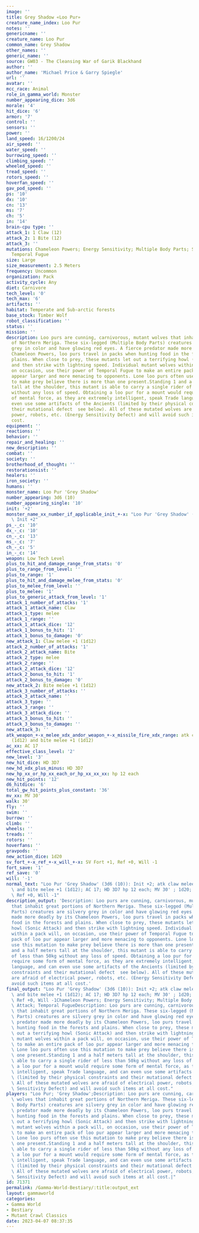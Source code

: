 ```yaml
---
image: ''
title: Grey Shadow «Loo Pur»
creature_name_index: Loo Pur
notes: ''
genericname: ''
creature_name: Loo Pur
common_name: Grey Shadow
other_names: ''
generic_name: ''
source: GW03 - The Cleansing War of Garik Blackhand
author: ''
author_name: 'Michael Price & Garry Spiegle'
url: ''
avatar: ''
mcc_race: Animal
role_in_gamma_world: Monster
number_appearing_dice: 3d6
morale: '4'
hit_dice: '6'
armor: '7'
control: ''
sensors: ''
power: ''
land_speed: 16/1200/24
air_speed: ''
water_speed: ''
burrowing_speed: ''
climbing_speed: ''
wheeled_speed: ''
tread_speed: ''
rotors_speed: ''
hoverfan_speed: ''
gav_pod_speed: ''
ps: '10'
dx: '10'
cn: '13'
ms: '7'
ch: '5'
in: '14'
brain-cpu type: ''
attack_1: 1 Claw (12)
attack_2: 1 Bite (12)
attack_3: ''
mutations: Chameleon Powers; Energy Sensitivity; Multiple Body Parts; Sonic Attack;
  Temporal Fugue
size: Large
size_measurement: 2.5 Meters
frequency: Uncommon
organization: Pack
activity_cycle: Any
diet: Carnivore
tech_level: '0'
tech_max: '6'
artifacts: ''
habitat: Temperate and Sub-arctic forests
base_stock: Timber Wolf
robot_classification: ''
status: ''
mission: ''
description: Loo purs are cunning, carnivorous, mutant wolves that inhabit great portions
  of Northern Meriga. These six-legged (Multiple Body Parts) creatures are silvery
  grey in color and have glowing red eyes. A fierce predator made more deadly by its
  Chameleon Powers, loo purs travel in packs when hunting food in the forests and
  plains. When close to prey, these mutants let out a terrifying howl (Sonic Attack)
  and then strike with lightning speed. Individual mutant wolves within a pack will,
  on occasion, use their power of Temporal Fugue to make an entire pack of loo pur
  appear larger and more menacing to opponents. Lone loo purs often use this mutation
  to make prey believe there is more than one present.Standing 1 and a half meters
  tall at the shoulder, this mutant is able to carry a single rider of less than 50kg
  without any loss of speed. Obtaining a loo pur for a mount would require some form
  of mental force, as they are extremely intelligent, speak Trade language, and can
  even use some artifacts of the Ancients (limited by their physical constraints and
  their mutational defect  see below). All of these mutated wolves are afraid of electrical
  power, robots, etc. (Energy Sensitivity Defect) and will avoid such items at all
  cost.
equipment: ''
reactions: ''
behavior: ''
repair_and_healing: ''
new_description: ''
combat: ''
society: ''
brotherhood_of_thought: ''
restorationsist: ''
healers: ''
iron_society: ''
humans: ''
monster_name: Loo Pur 'Grey Shadow'
number_appearing: 3d6 (10)
number_appearing_single: '10'
init: '+2'
monster_name_xx_number_if_applicable_init_+-x: "Loo Pur 'Grey Shadow' (3d6 (10)):\
  \ Init +2"
ps_-_c: '10'
dx_-_c: '10'
cn_-_c: '13'
ms_-_c: '7'
ch_-_c: '5'
in_-_c: '14'
weapon: Low Tech Level
plus_to_hit_and_damage_range_from_stats: '0'
plus_to_range_from_level: ''
plus_to_range: '1'
plus_to_hit_and_damage_melee_from_stats: '0'
plus_to_melee_from_level: ''
plus_to_melee: '1'
plus_to_generic_attack_from_level: '1'
attack_1_number_of_attacks: '1'
attack_1_attack_name: Claw
attack_1_type: melee
attack_1_range: ''
attack_1_attack_dice: '12'
attack_1_bonus_to_hit: '1'
attack_1_bonus_to_damage: '0'
new_attack_1: Claw melee +1 (1d12)
attack_2_number_of_attacks: '1'
attack_2_attack_name: Bite
attack_2_type: melee
attack_2_range: ''
attack_2_attack_dice: '12'
attack_2_bonus_to_hit: '1'
attack_2_bonus_to_damage: '0'
new_attack_2: Bite melee +1 (1d12)
attack_3_number_of_attacks: ''
attack_3_attack_name: ''
attack_3_type: ''
attack_3_range: ''
attack_3_attack_dice: ''
attack_3_bonus_to_hit: ''
attack_3_bonus_to_damage: ''
new_attack_3: ''
atk_weapon_+-x_melee_xdx_andor_weapon_+-x_missile_fire_xdx_range: atk claw melee +1
  (1d12) and bite melee +1 (1d12)
ac_xx: AC 17
effective_class_level: '2'
new_level: '3'
new_hit_dice: HD 3D7
new_hd_xdx_plus_minus: HD 3D7
new_hp_xx_or_hp_xx_each_or_hp_xx_xx_xx: hp 12 each
new_hit_points: '12'
d6_hitdice: '6'
total_gw_hit_points_plus_constant: '36'
mv_xx: MV 30'
walk: 30'
fly: ''
swim: ''
burrow: ''
climb: ''
wheels: ''
treads: ''
rotors: ''
hoverfans: ''
gravpods: ''
new_action_dice: 1d20
sv_fort_+-x_ref_+-x_will_+-x: SV Fort +1, Ref +0, Will -1
fort_save: '1'
ref_save: '0'
will: '-1'
normal_text: "Loo Pur 'Grey Shadow' (3d6 (10)): Init +2; atk claw melee +1 (1d12)\
  \ and bite melee +1 (1d12); AC 17; HD 3D7 hp 12 each; MV 30' ; 1d20; SV Fort +1,\
  \ Ref +0, Will -1"
description_output: 'Description: Loo purs are cunning, carnivorous, mutant wolves
  that inhabit great portions of Northern Meriga. These six-legged (Multiple Body
  Parts) creatures are silvery grey in color and have glowing red eyes. A fierce predator
  made more deadly by its Chameleon Powers, loo purs travel in packs when hunting
  food in the forests and plains. When close to prey, these mutants let out a terrifying
  howl (Sonic Attack) and then strike with lightning speed. Individual mutant wolves
  within a pack will, on occasion, use their power of Temporal Fugue to make an entire
  pack of loo pur appear larger and more menacing to opponents. Lone loo purs often
  use this mutation to make prey believe there is more than one present.Standing 1
  and a half meters tall at the shoulder, this mutant is able to carry a single rider
  of less than 50kg without any loss of speed. Obtaining a loo pur for a mount would
  require some form of mental force, as they are extremely intelligent, speak Trade
  language, and can even use some artifacts of the Ancients (limited by their physical
  constraints and their mutational defect  see below). All of these mutated wolves
  are afraid of electrical power, robots, etc. (Energy Sensitivity Defect) and will
  avoid such items at all cost.'
final_output: "Loo Pur 'Grey Shadow' (3d6 (10)): Init +2; atk claw melee +1 (1d12)\
  \ and bite melee +1 (1d12); AC 17; HD 3D7 hp 12 each; MV 30' ; 1d20; SV Fort +1,\
  \ Ref +0, Will -1Chameleon Powers; Energy Sensitivity; Multiple Body Parts; Sonic\
  \ Attack; Temporal FugueDescription: Loo purs are cunning, carnivorous, mutant wolves\
  \ that inhabit great portions of Northern Meriga. These six-legged (Multiple Body\
  \ Parts) creatures are silvery grey in color and have glowing red eyes. A fierce\
  \ predator made more deadly by its Chameleon Powers, loo purs travel in packs when\
  \ hunting food in the forests and plains. When close to prey, these mutants let\
  \ out a terrifying howl (Sonic Attack) and then strike with lightning speed. Individual\
  \ mutant wolves within a pack will, on occasion, use their power of Temporal Fugue\
  \ to make an entire pack of loo pur appear larger and more menacing to opponents.\
  \ Lone loo purs often use this mutation to make prey believe there is more than\
  \ one present.Standing 1 and a half meters tall at the shoulder, this mutant is\
  \ able to carry a single rider of less than 50kg without any loss of speed. Obtaining\
  \ a loo pur for a mount would require some form of mental force, as they are extremely\
  \ intelligent, speak Trade language, and can even use some artifacts of the Ancients\
  \ (limited by their physical constraints and their mutational defect  see below).\
  \ All of these mutated wolves are afraid of electrical power, robots, etc. (Energy\
  \ Sensitivity Defect) and will avoid such items at all cost."
players: "Loo Pur; 'Grey Shadow';Description: Loo purs are cunning, carnivorous, mutant\
  \ wolves that inhabit great portions of Northern Meriga. These six-legged (Multiple\
  \ Body Parts) creatures are silvery grey in color and have glowing red eyes. A fierce\
  \ predator made more deadly by its Chameleon Powers, loo purs travel in packs when\
  \ hunting food in the forests and plains. When close to prey, these mutants let\
  \ out a terrifying howl (Sonic Attack) and then strike with lightning speed. Individual\
  \ mutant wolves within a pack will, on occasion, use their power of Temporal Fugue\
  \ to make an entire pack of loo pur appear larger and more menacing to opponents.\
  \ Lone loo purs often use this mutation to make prey believe there is more than\
  \ one present.Standing 1 and a half meters tall at the shoulder, this mutant is\
  \ able to carry a single rider of less than 50kg without any loss of speed. Obtaining\
  \ a loo pur for a mount would require some form of mental force, as they are extremely\
  \ intelligent, speak Trade language, and can even use some artifacts of the Ancients\
  \ (limited by their physical constraints and their mutational defect  see below).\
  \ All of these mutated wolves are afraid of electrical power, robots, etc. (Energy\
  \ Sensitivity Defect) and will avoid such items at all cost.|"
id: 71371
permalink: /Gamma-World-Bestiary/:title:output_ext
layout: gammaworld
categories:
- Gamma World
- Bestiary
- Mutant Crawl Classics
date: 2023-04-07 08:37:35
---
```

